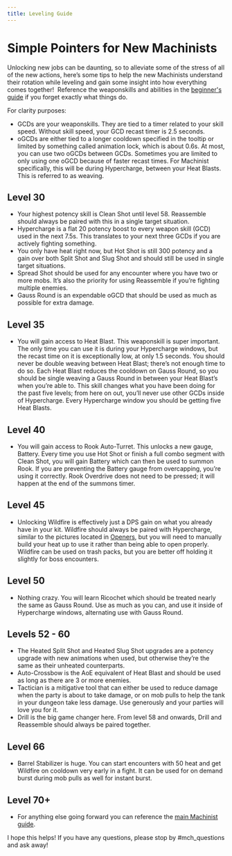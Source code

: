 ```yaml
---
title: Leveling Guide
---
```

# Simple Pointers for New Machinists

Unlocking new jobs can be daunting, so to alleviate some of the stress of all of the new actions, here’s some tips to help the new Machinists understand their rotation while leveling and gain some insight into how everything comes together!  Reference the weaponskills and abilities in the [beginner's guide](/jobs/ranged/machinist/basic-mch-stuff/) if you forget exactly what things do. 

For clarity purposes:

* GCDs are your weaponskills. They are tied to a timer related to your skill speed. Without skill speed, your GCD recast timer is 2.5 seconds.
* oGCDs are either tied to a longer cooldown specified in the tooltip or limited by something called animation lock, which is about 0.6s. At most, you can use two oGCDs between GCDs. Sometimes you are limited to only using one oGCD because of faster recast times. For Machinist specifically, this will be during Hypercharge, between your Heat Blasts. This is referred to as weaving.

## Level 30
* Your highest potency skill is Clean Shot until level 58. Reassemble should always be paired with this in a single target situation.
* Hypercharge is a flat 20 potency boost to every weapon skill (GCD) used in the next 7.5s. This translates to your next three GCDs if you are actively fighting something.
* You only have heat right now, but Hot Shot is still 300 potency and a gain over both Split Shot and Slug Shot and should still be used in single target situations.
* Spread Shot should be used for any encounter where you have two or more mobs. It’s also the priority for using Reassemble if you’re fighting multiple enemies.
* Gauss Round is an expendable oGCD that should be used as much as possible for extra damage.

## Level 35
* You will gain access to Heat Blast. This weaponskill is super important. The only time you can use it is during your Hypercharge windows, but the recast time on it is exceptionally low, at only 1.5 seconds. You should never be double weaving between Heat Blast; there’s not enough time to do so. Each Heat Blast reduces the cooldown on Gauss Round, so you should be single weaving a Gauss Round in between your Heat Blast’s when you’re able to. This skill changes what you have been doing for the past five levels; from here on out, you’ll never use other GCDs inside of Hypercharge. Every Hypercharge window you should be getting five Heat Blasts.

## Level 40
* You will gain access to Rook Auto-Turret. This unlocks a new gauge, Battery. Every time you use Hot Shot or finish a full combo segment with Clean Shot, you will gain Battery which can then be used to summon Rook. If you are preventing the Battery gauge from overcapping, you’re using it correctly. Rook Overdrive does not need to be pressed; it will happen at the end of the summons timer.

## Level 45
* Unlocking Wildfire is effectively just a DPS gain on what you already have in your kit. Wildfire should always be paired with Hypercharge, similar to the pictures located in [Openers](/jobs/ranged/machinist/openers-and-rotation/), but you will need to manually build your heat up to use it rather than being able to open properly. Wildfire can be used on trash packs, but you are better off holding it slightly for boss encounters.

## Level 50
* Nothing crazy. You will learn Ricochet which should be treated nearly the same as Gauss Round. Use as much as you can, and use it inside of Hypercharge windows, alternating use with Gauss Round.

## Levels 52 - 60
* The Heated Split Shot and Heated Slug Shot upgrades are a potency upgrade with new animations when used, but otherwise they’re the same as their unheated counterparts.
* Auto-Crossbow is the AoE equivalent of Heat Blast and should be used as long as there are 3 or more enemies.
* Tactician is a mitigative tool that can either be used to reduce damage when the party is about to take damage, or on mob pulls to help the tank in your dungeon take less damage. Use generously and your parties will love you for it.
* Drill is the big game changer here. From level 58 and onwards, Drill and Reassemble should always be paired together.

## Level 66
* Barrel Stabilizer is huge. You can start encounters with 50 heat and get Wildfire on cooldown very early in a fight. It can be used for on demand burst during mob pulls as well for instant burst.

## Level 70+
* For anything else going forward you can reference the [main Machinist guide](/jobs/ranged/machinist/basic-mch-stuff/).

I hope this helps! If you have any questions, please stop by #mch_questions and ask away!